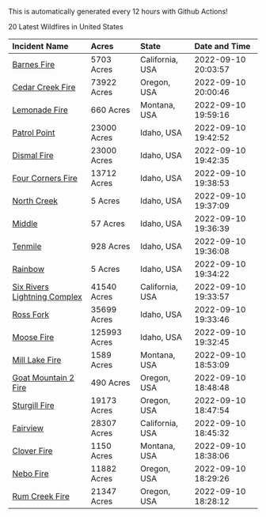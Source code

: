 This is automatically generated every 12 hours with Github Actions!

20 Latest Wildfires in United States

 | Incident Name | Acres | State | Date and Time |
|:---|:---|:---|:---|
| [Barnes Fire](https://inciweb.nwcg.gov/incident/8403/) | 5703 Acres | California, USA | 2022-09-10 20:03:57 |
| [Cedar Creek Fire](https://inciweb.nwcg.gov/incident/8307/) | 73922 Acres | Oregon, USA | 2022-09-10 20:00:46 |
| [Lemonade Fire](https://inciweb.nwcg.gov/incident/8379/) | 660 Acres | Montana, USA | 2022-09-10 19:59:16 |
| [Patrol Point](https://inciweb.nwcg.gov/incident/8357/) | 23000 Acres | Idaho, USA | 2022-09-10 19:42:52 |
| [Dismal Fire](https://inciweb.nwcg.gov/incident/8284/) | 23000 Acres | Idaho, USA | 2022-09-10 19:42:35 |
| [Four Corners Fire](https://inciweb.nwcg.gov/incident/8331/) | 13712 Acres | Idaho, USA | 2022-09-10 19:38:53 |
| [North Creek](https://inciweb.nwcg.gov/incident/8412/) | 5 Acres | Idaho, USA | 2022-09-10 19:37:09 |
| [Middle](https://inciweb.nwcg.gov/incident/8411/) | 57 Acres | Idaho, USA | 2022-09-10 19:36:39 |
| [Tenmile](https://inciweb.nwcg.gov/incident/8401/) | 928 Acres | Idaho, USA | 2022-09-10 19:36:08 |
| [Rainbow](https://inciweb.nwcg.gov/incident/8410/) | 5 Acres | Idaho, USA | 2022-09-10 19:34:22 |
| [Six Rivers Lightning Complex](https://inciweb.nwcg.gov/incident/8312/) | 41540 Acres | California, USA | 2022-09-10 19:33:57 |
| [Ross Fork](https://inciweb.nwcg.gov/incident/8375/) | 35699 Acres | Idaho, USA | 2022-09-10 19:33:46 |
| [Moose Fire](https://inciweb.nwcg.gov/incident/8249/) | 125993 Acres | Idaho, USA | 2022-09-10 19:32:45 |
| [Mill Lake Fire](https://inciweb.nwcg.gov/incident/8392/) | 1589 Acres | Montana, USA | 2022-09-10 18:53:09 |
| [Goat Mountain 2 Fire](https://inciweb.nwcg.gov/incident/8380/) | 490 Acres | Oregon, USA | 2022-09-10 18:48:48 |
| [Sturgill Fire](https://inciweb.nwcg.gov/incident/8364/) | 19173 Acres | Oregon, USA | 2022-09-10 18:47:54 |
| [Fairview](https://inciweb.nwcg.gov/incident/8402/) | 28307 Acres | California, USA | 2022-09-10 18:45:32 |
| [Clover Fire](https://inciweb.nwcg.gov/incident/8262/) | 1150 Acres | Montana, USA | 2022-09-10 18:38:06 |
| [Nebo Fire](https://inciweb.nwcg.gov/incident/8363/) | 11882 Acres | Oregon, USA | 2022-09-10 18:29:26 |
| [Rum Creek Fire](https://inciweb.nwcg.gov/incident/8348/) | 21347 Acres | Oregon, USA | 2022-09-10 18:28:12 |
